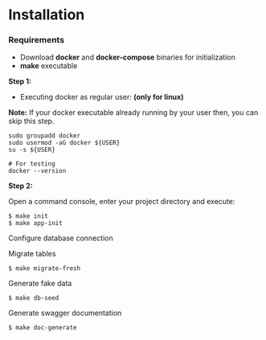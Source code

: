 Installation
============

### Requirements
- Download **docker** and **docker-compose** binaries for initialization
- **make** executable

**Step 1:**
- Executing docker as regular user: **(only for linux)**

**Note:** If your docker executable already running by your user then, you can skip this step.

```shell
sudo groupadd docker
sudo usermod -aG docker ${USER}
su -s ${USER}

# For testing
docker --version
```

**Step 2:**

Open a command console, enter your project directory and execute:

```console
$ make init
$ make app-init
```
Configure database connection

Migrate tables
```console
$ make migrate-fresh
```
Generate fake data
```console
$ make db-seed
```
Generate swagger documentation
```console
$ make doc-generate
```
